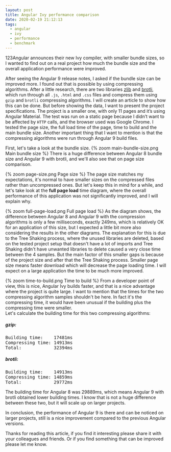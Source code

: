 ```yaml
---
layout: post
title: Angular Ivy performance comparison
date: 2020-02-19 21:12:13
tags:
  - angular
  - ivy
  - performance
  - benchmark
---
```


123Angular announces their new Ivy compiler, with smaller bundle sizes, so I wanted to find out on a real project how much the bundle size and the overall application performance were improved.

After seeing the Angular 9 release notes, I asked if the bundle size can be improved more. I found out that is possible by using compressing algorithms. After a little research, there are two libraries [zlib](https://www.npmjs.com/package/zlib) and [brotli](https://www.npmjs.com/package/brotli), which run through all `.js`, `.html` and `.css` files and compress them using `gzip` and `brotli` compressing algorithms. I will create an article to show how this can be done.
But before showing the data, I want to present the project specifications. The project is a smaller one, with only 11 pages and it’s using Angular Material.
The test was run on a static page because I didn’t want to be affected by `HTTP` calls, and the browser used was Google Chrome. I tested the page size, the full load time of the page, time to build and the main bundle size. Another important thing that I want to mention is that the compressing algorithms were run through Angular 9 build files.

First, let's take a look at the bundle size.
{% zoom main-bundle-size.png Main bundle size %}
There is a huge difference between Angular 8 bundle size and Angular 9 with brotli, and we'll also see that on page size comparison.

{% zoom page-size.png Page size %}
The page size matches my expectations, it's normal to have smaller sizes on the compressed files rather than uncompressed ones.
But let's keep this in mind for a while, and let's take look at the **full page load** time diagram, where the overall performance of this application was not significantly improved, and I will explain why.

{% zoom full-page-load.png Full page load %}
As the diagram shows, the difference between Angular 8 and Angular 9 with the compression algorithms is only a few milliseconds, exactly 249ms, which is relatively OK for an application of this size, but I expected a little bit more also considering the results in the other diagrams.
The explanation for this is due to the Tree Shaking process, where the unused libraries are deleted, based on the tested project setup that doesn't have a lot of imports and Tree Shaking didn't have unwanted libraries to delete caused a very close time between the 4 samples. But the main factor of this smaller gaps is because of the project size and after that the Tree Shaking process.
Smaller page size means faster download which will decrease the page loading time. I will expect on a large application the time to be much more improved.

{% zoom time-to-build.png Time to build %}
From a developer point of view, this is nice, Angular Ivy builds faster, and that is a nice advantage where the project is quite large. I want to mention that the times for the two compressing algorithm samples shouldn't be here. In fact it's the compressing time, it would have been unusual if the building plus the compressing time were smaller.<br/>
Let's calculate the building time for this two compressing algorithms:

##### gzip:

<pre>
Building time:    17481ms
Compressing time: 14913ms
Total:            32394ms
</pre>

##### brotli:

<pre>
Building time:    14913ms
Compressing time: 14859ms
Total:            29772ms
</pre>

The building time for Angular 8 was 29889ms, which means Angular 9 with brotli obtained lower building times. I know that is not a huge difference between these two, but it will scale up on larger projects.

In conclusion, the performance of Angular 9 is there and can be noticed on larger projects, still is a nice improvement compared to the previous Angular versions.

Thanks for reading this article, if you find it interesting please share it with your colleagues and friends. Or if you find something that can be improved please let me know.
